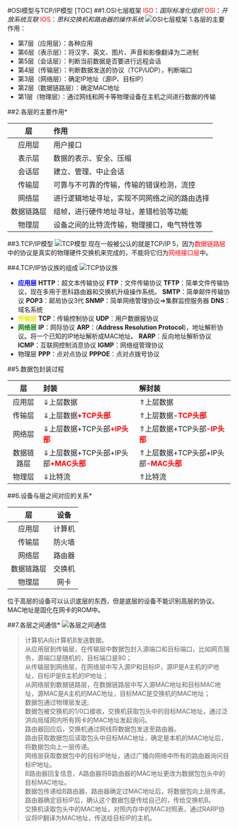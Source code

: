 #OSI模型与TCP/IP模型
[TOC]
##1.OSI七层框架
<font color=red>ISO</font>：_国际标准化组织_
<font color=red>OSI</font>：_开放系统互联_
<font color=red>IOS</font>：_思科交换机和路由器的操作系统_
![OSI七层框架](328bd8cc-0693-44da-8a9e-a27d932f634d_128_files/OSI_u4E03_u5C42_u6846_u67B6.png "OSI七层框架")
1.各层的主要作用：
- 第7层（应用层）：各种应用
- 第6层（表示层）：将汉字、英文、图片、声音和影像翻译为二进制
- 第5层（会话层）：判断当前数据是否要进行远程会话
- 第4层（传输层）：判断数据发送的协议（TCP/UDP），判断端口
- 第3层（网络层）：确定IP地址（源IP、目标IP）
- 第2层（数据链路层）：确定MAC地址
- 第1层（物理层）：通过网线和网卡等物理设备在主机之间进行数据的传输

##2.各层的主要作用*

| 层        | 作用           |
|:-------------:|:------------- |
|应用层|用户接口|
|表示层|数据的表示、安全、压缩|
|会话层|建立、管理、中止会话|
|传输层|可靠与不可靠的传输，传输的错误检测，流控|
|网络层|进行逻辑地址寻址，实现不同网络之间的路由选择|
|数据链路层|组帧，进行硬件地址寻址，差错检验等功能|
|物理层|设备之间的比特流传输，物理接口，电气特性等|

##3.TCP/IP模型
![TCP模型](328bd8cc-0693-44da-8a9e-a27d932f634d_128_files/TCP_u6A21_u578B.png "TCP模型")
现在一般被公认的就是TCP/IP 5，因为<font color=red>数据链路层</font>中的协议是真实的物理硬件交换机来完成的，不能将它归为<font color=red>网络接口层</font>中。


##4.TCP/IP协议族的组成
![TCP协议族](328bd8cc-0693-44da-8a9e-a27d932f634d_128_files/TCP_u534F_u8BAE_u65CF.png "TCP协议族")

- <font color=blue>__应用层__</font>
__HTTP__：超文本传输协议
__FTP__：文件传输协议
__TFTP__：简单文件传输协议，现在多用于思科路由器和交换机升级操作系统。
__SMTP__：简单邮件传输协议
__POP3__：邮局协议3代
__SNMP__：简单网络管理协议$\Rightarrow$集群监控服务器
__DNS__：域名系统
- <font color=EEE9>__传输层__</font>
__TCP__：传输控制协议
__UDP__：用户数据报协议
- <font color=green>__网络层__</font>
__IP__：网际协议
__ARP__：(__Address Resolution Protocol__)，地址解析协议。将一个已知的IP地址解析成MAC地址。
__RARP__：反向地址解析协议
__ICMP__：互联网控制消息协议
__IGMP__：网络组管理协议
- 物理层
__PPP__：点对点协议
__PPPOE__：点对点拨号协议


##5.数据包封装过程


|层|封装|解封装|
| :---: | :---- | :---- |
|应用层|$\Downarrow$上层数据|$\Uparrow$上层数据|
|传输层|$\Downarrow$上层数据<font color=red>__+TCP头部__</font>|$\Uparrow$上层数据<font color=red>__-TCP头部__</font>|
|网络层|$\Downarrow$上层数据+TCP头部<font color=red>__+IP头部__</font>|$\Uparrow$上层数据+TCP头部<font color=red>__-IP头部__</font>|
|数据链路层|$\Downarrow$上层数据+TCP头部+IP头部<font color=red>__+MAC头部__</font>|$\Uparrow$上层数据+TCP头部+IP头部<font color=red>__-MAC头部__</font>|
|物理层|$\Downarrow$比特流|$\Uparrow$比特流|


##6.设备与层之间对应的关系*


|层|设备|
| :----: | :---: |
|应用层|计算机|
|传输层|防火墙|
|网络层|路由器|
|数据链路层|交换机|
|物理层|网卡|
位于高层的设备可以认识底层的东西，但是底层的设备不能识别高层的协议。
MAC地址是固化在网卡的ROM中。


##7.各层之间通信*
![各层之间通信](328bd8cc-0693-44da-8a9e-a27d932f634d_128_files/_u5404_u5C42_u4E4B_u95F4_u901A_u4FE1.PNG "各层之间通信")


>计算机A向计算机B发送数据。</br>从应用层到传输层，在传输层中数据包封入源端口和目标端口，比如网页服务，源端口是随机的，目标端口是80；</br>从传输层到网络层，在网络层中写入源IP和目标IP，源IP是A主机的IP地址，目标IP是B主机的IP地址；</br>从网络层到数据链路层，在数据链路层中写入源MAC地址和目标MAC地址，源MAC是A主机的MAC地址，目标MAC是交换机的MAC地址；</br>数据包通过物理层发送;</br>数据包被交换机的1/0口接收，交换机获取包头中的目标MAC地址，通过泛洪向局域网内所有网卡的MAC地址发起询问。</br>路由器回应后，交换机通过网线将数据包发送至路由器。</br>路由获取数据包后读取包头中目标MAC地址，确定是本机的MAC地址后，将数据包向上一层传递。</br>网络层获取数据包中的目标IP地址，通过广播向网络中所有的路由器询问目标IP地址。</br>B路由器回复信息，A路由器将B路由器的MAC地址更改为数据包包头中的目标MAC地址。</br>数据包传递给B路由器，路由器确定过MAC地址后，将数据包向上层传递。</br>路由器确定目标IP后，确认这个数据包是传给自己的，传给交换机B。</br>交换机读取包头中的MAC地址，对照内存中的MAC对照表，通过RARP协议将IP翻译为MAC地址，传送给目标IP的主机。




